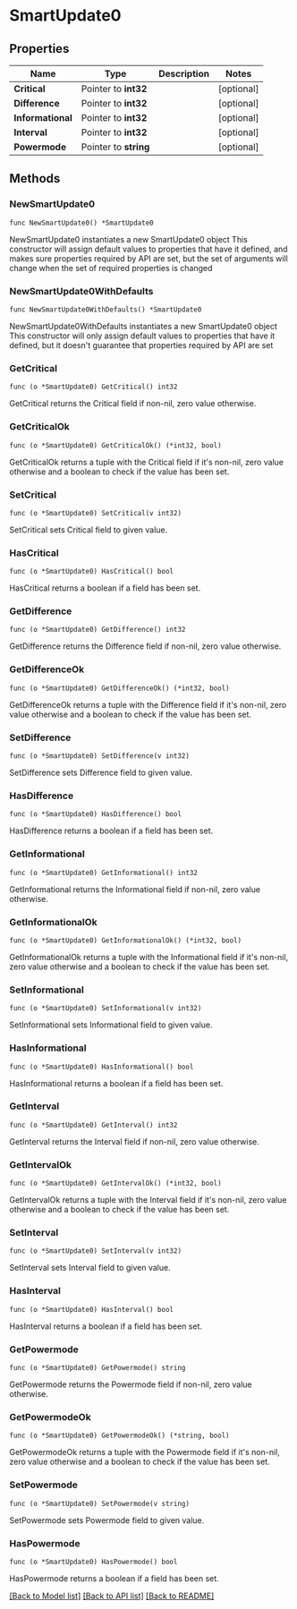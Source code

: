 # SmartUpdate0

## Properties

Name | Type | Description | Notes
------------ | ------------- | ------------- | -------------
**Critical** | Pointer to **int32** |  | [optional] 
**Difference** | Pointer to **int32** |  | [optional] 
**Informational** | Pointer to **int32** |  | [optional] 
**Interval** | Pointer to **int32** |  | [optional] 
**Powermode** | Pointer to **string** |  | [optional] 

## Methods

### NewSmartUpdate0

`func NewSmartUpdate0() *SmartUpdate0`

NewSmartUpdate0 instantiates a new SmartUpdate0 object
This constructor will assign default values to properties that have it defined,
and makes sure properties required by API are set, but the set of arguments
will change when the set of required properties is changed

### NewSmartUpdate0WithDefaults

`func NewSmartUpdate0WithDefaults() *SmartUpdate0`

NewSmartUpdate0WithDefaults instantiates a new SmartUpdate0 object
This constructor will only assign default values to properties that have it defined,
but it doesn't guarantee that properties required by API are set

### GetCritical

`func (o *SmartUpdate0) GetCritical() int32`

GetCritical returns the Critical field if non-nil, zero value otherwise.

### GetCriticalOk

`func (o *SmartUpdate0) GetCriticalOk() (*int32, bool)`

GetCriticalOk returns a tuple with the Critical field if it's non-nil, zero value otherwise
and a boolean to check if the value has been set.

### SetCritical

`func (o *SmartUpdate0) SetCritical(v int32)`

SetCritical sets Critical field to given value.

### HasCritical

`func (o *SmartUpdate0) HasCritical() bool`

HasCritical returns a boolean if a field has been set.

### GetDifference

`func (o *SmartUpdate0) GetDifference() int32`

GetDifference returns the Difference field if non-nil, zero value otherwise.

### GetDifferenceOk

`func (o *SmartUpdate0) GetDifferenceOk() (*int32, bool)`

GetDifferenceOk returns a tuple with the Difference field if it's non-nil, zero value otherwise
and a boolean to check if the value has been set.

### SetDifference

`func (o *SmartUpdate0) SetDifference(v int32)`

SetDifference sets Difference field to given value.

### HasDifference

`func (o *SmartUpdate0) HasDifference() bool`

HasDifference returns a boolean if a field has been set.

### GetInformational

`func (o *SmartUpdate0) GetInformational() int32`

GetInformational returns the Informational field if non-nil, zero value otherwise.

### GetInformationalOk

`func (o *SmartUpdate0) GetInformationalOk() (*int32, bool)`

GetInformationalOk returns a tuple with the Informational field if it's non-nil, zero value otherwise
and a boolean to check if the value has been set.

### SetInformational

`func (o *SmartUpdate0) SetInformational(v int32)`

SetInformational sets Informational field to given value.

### HasInformational

`func (o *SmartUpdate0) HasInformational() bool`

HasInformational returns a boolean if a field has been set.

### GetInterval

`func (o *SmartUpdate0) GetInterval() int32`

GetInterval returns the Interval field if non-nil, zero value otherwise.

### GetIntervalOk

`func (o *SmartUpdate0) GetIntervalOk() (*int32, bool)`

GetIntervalOk returns a tuple with the Interval field if it's non-nil, zero value otherwise
and a boolean to check if the value has been set.

### SetInterval

`func (o *SmartUpdate0) SetInterval(v int32)`

SetInterval sets Interval field to given value.

### HasInterval

`func (o *SmartUpdate0) HasInterval() bool`

HasInterval returns a boolean if a field has been set.

### GetPowermode

`func (o *SmartUpdate0) GetPowermode() string`

GetPowermode returns the Powermode field if non-nil, zero value otherwise.

### GetPowermodeOk

`func (o *SmartUpdate0) GetPowermodeOk() (*string, bool)`

GetPowermodeOk returns a tuple with the Powermode field if it's non-nil, zero value otherwise
and a boolean to check if the value has been set.

### SetPowermode

`func (o *SmartUpdate0) SetPowermode(v string)`

SetPowermode sets Powermode field to given value.

### HasPowermode

`func (o *SmartUpdate0) HasPowermode() bool`

HasPowermode returns a boolean if a field has been set.


[[Back to Model list]](../README.md#documentation-for-models) [[Back to API list]](../README.md#documentation-for-api-endpoints) [[Back to README]](../README.md)



